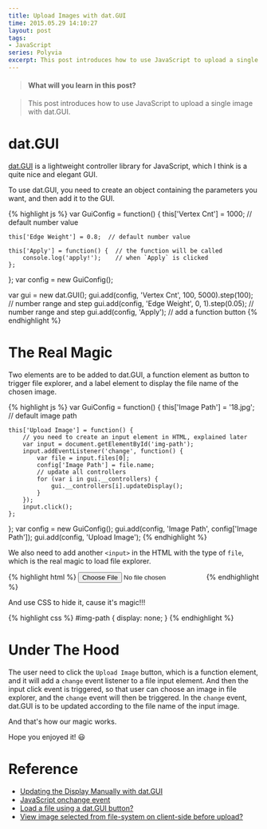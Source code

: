 ```yaml
---
title: Upload Images with dat.GUI
time: 2015.05.29 14:10:27
layout: post
tags:
- JavaScript
series: Polyvia
excerpt: This post introduces how to use JavaScript to upload a single image with dat.GUI. The file name of the image would be displayed in dat.GUI once the user chose an image.
---
```


> #### What will you learn in this post?

> This post introduces how to use JavaScript to upload a single image with dat.GUI.

# dat.GUI

<a href="https://github.com/dataarts/dat.gui" target="_blank">dat.GUI</a> is a lightweight controller library for JavaScript, which I think is a quite nice and elegant GUI.

To use dat.GUI, you need to create an object containing the parameters you want, and then add it to the GUI.

{% highlight js %}
var GuiConfig = function() {
    this['Vertex Cnt'] = 1000;  // default number value

    this['Edge Weight'] = 0.8;  // default number value

    this['Apply'] = function() {  // the function will be called
        console.log('apply!');    // when `Apply` is clicked
    };
};
var config = new GuiConfig();

var gui = new dat.GUI();
gui.add(config, 'Vertex Cnt', 100, 5000).step(100);  // number range and step
gui.add(config, 'Edge Weight', 0, 1).step(0.05);  // number range and step
gui.add(config, 'Apply');  // add a function button
{% endhighlight %}

# The Real Magic

Two elements are to be added to dat.GUI, a function element as button to trigger file explorer, and a label element to display the file name of the chosen image.

{% highlight js %}
var GuiConfig = function() {
    this['Image Path'] = '18.jpg';  // default image path

    this['Upload Image'] = function() {
        // you need to create an input element in HTML, explained later
        var input = document.getElementById('img-path');
        input.addEventListener('change', function() {
            var file = input.files[0];
            config['Image Path'] = file.name;
            // update all controllers
            for (var i in gui.__controllers) {
                gui.__controllers[i].updateDisplay();
            }
        });
        input.click();
    };
};
var config = new GuiConfig();
gui.add(config, 'Image Path', config['Image Path']);
gui.add(config, 'Upload Image');
{% endhighlight %}

We also need to add another `<input>` in the HTML with the type of `file`, which is the real magic to load file explorer.

{% highlight html %}
<input id="img-path" type="file" />
{% endhighlight %}

And use CSS to hide it, cause it's magic!!!

{% highlight css %}
#img-path {
    display: none;
}
{% endhighlight %}

# Under The Hood

The user need to click the `Upload Image` button, which is a function element, and it will add a `change` event listener to a file input element. And then the input click event is triggered, so that user can choose an image in file explorer, and the `change` event will then be triggered. In the `change` event, dat.GUI is to be updated according to the file name of the input image.

And that's how our magic works.

Hope you enjoyed it! :smiley:

# Reference

- <a href="http://workshop.chromeexperiments.com/examples/gui/#9--Updating-the-Display-Automatically" target="_blank">Updating the Display Manually with dat.GUI</a>
- <a href="http://help.dottoro.com/ljoiurdq.php" target="_blank">JavaScript onchange event</a>
- <a href="https://stackoverflow.com/questions/23417991/load-a-file-using-a-dat-gui-button#" target="_blank">Load a file using a dat.GUI button?</a>
- <a href="http://stackoverflow.com/questions/6250704/view-image-selected-from-file-system-on-client-side-before-upload" target="_blank">View image selected from file-system on client-side before upload?</a>
